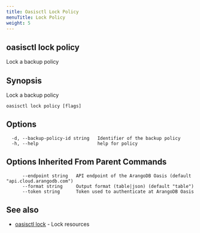 ```yaml
---
title: Oasisctl Lock Policy
menuTitle: Lock Policy
weight: 5
---
```

## oasisctl lock policy

Lock a backup policy

## Synopsis
Lock a backup policy

```
oasisctl lock policy [flags]
```

## Options
```
  -d, --backup-policy-id string   Identifier of the backup policy
  -h, --help                      help for policy
```

## Options Inherited From Parent Commands
```
      --endpoint string   API endpoint of the ArangoDB Oasis (default "api.cloud.arangodb.com")
      --format string     Output format (table|json) (default "table")
      --token string      Token used to authenticate at ArangoDB Oasis
```

## See also
* [oasisctl lock](_index.md)	 - Lock resources

